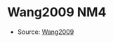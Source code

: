 <a name="material" />

# Wang2009 NM4
<script type="application/ld+json">
  {
    "@context": "https://schema.org/",
    "@type": "ChemicalSubstance",
    "http://purl.org/dc/terms/conformsTo":
      {
        "@type": "CreativeWork",
        "@id": "https://bioschemas.org/profiles/ChemicalSubstance/0.4-RELEASE/"
      },
    "@id": "https://egonw.github.io/nanowiki/nanowiki167.html#material",
    "name": "Wang2009 NM4",
    "sameAs": "http://127.0.0.1/mediawiki/index.php/Special:URIResolver/Wang2009_NM4"
  }
</script>


* Source: [Wang2009](Wang2009.md)

